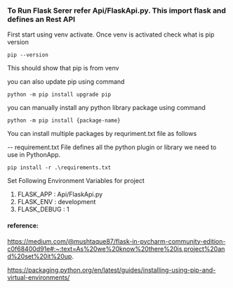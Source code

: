### To Run Flask Serer refer Api/FlaskApi.py. This import flask and defines an Rest API

First start using venv activate. Once venv is activated check what is pip version

`pip --version`

This should show that pip is from venv

you can also update pip using command

`python -m pip install upgrade pip`


you can manually install any python library package using command

`python -m pip install {package-name}`


You can install multiple packages by requriment.txt file as follows

-- requirement.txt File defines all the python plugin or library we need to use in PythonApp.

`pip install -r .\requirements.txt`

Set Following Environment Variables for project

1. FLASK_APP : Api/FlaskApi.py
2. FLASK_ENV : development
3. FLASK_DEBUG : 1

#### reference:

https://medium.com/@mushtaque87/flask-in-pycharm-community-edition-c0f68400d91e#:~:text=As%20we%20know%20there%20is,project%20and%20set%20it%20up.

https://packaging.python.org/en/latest/guides/installing-using-pip-and-virtual-environments/



